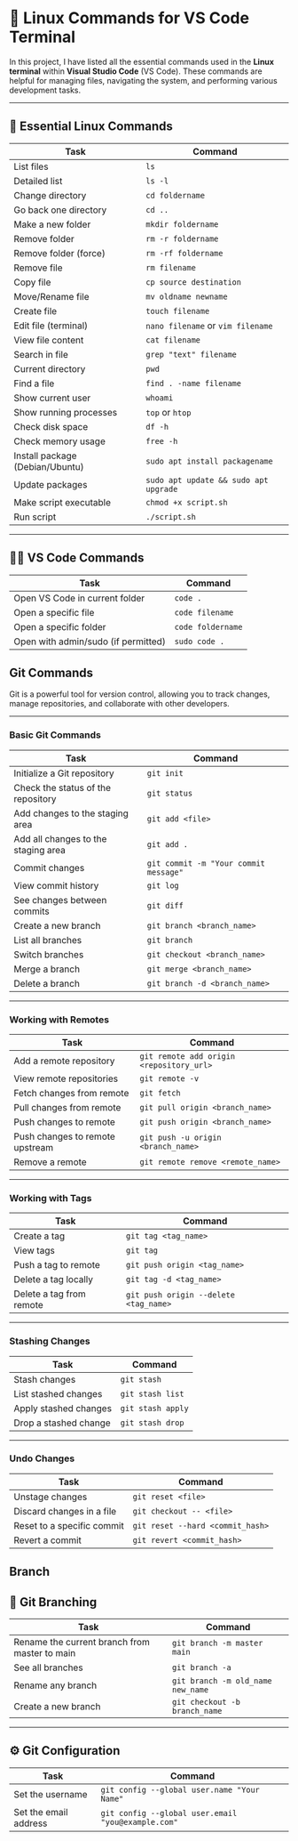 # 📂 Linux Commands for VS Code Terminal

In this project, I have listed all the essential commands used in the **Linux terminal** within **Visual Studio Code** (VS Code). These commands are helpful for managing files, navigating the system, and performing various development tasks.

---

## 🐧 Essential Linux Commands

| **Task**                              | **Command**                                   |
|---------------------------------------|-----------------------------------------------|
| List files                            | `ls`                                          |
| Detailed list                         | `ls -l`                                       |
| Change directory                      | `cd foldername`                               |
| Go back one directory                 | `cd ..`                                       |
| Make a new folder                     | `mkdir foldername`                            |
| Remove folder                         | `rm -r foldername`                            |
| Remove folder (force)                 | `rm -rf foldername`                           |
| Remove file                           | `rm filename`                                 |
| Copy file                             | `cp source destination`                       |
| Move/Rename file                      | `mv oldname newname`                          |
| Create file                           | `touch filename`                              |
| Edit file (terminal)                  | `nano filename` or `vim filename`             |
| View file content                     | `cat filename`                                |
| Search in file                        | `grep "text" filename`                        |
| Current directory                     | `pwd`                                         |
| Find a file                           | `find . -name filename`                       |
| Show current user                     | `whoami`                                      |
| Show running processes                | `top` or `htop`                               |
| Check disk space                      | `df -h`                                       |
| Check memory usage                    | `free -h`                                     |
| Install package (Debian/Ubuntu)       | `sudo apt install packagename`                |
| Update packages                       | `sudo apt update && sudo apt upgrade`         |
| Make script executable                | `chmod +x script.sh`                          |
| Run script                            | `./script.sh`                                 |

---

## 🧑‍💻 VS Code Commands

| **Task**                              | **Command**                                   |
|---------------------------------------|-----------------------------------------------|
| Open VS Code in current folder        | `code .`                                      |
| Open a specific file                  | `code filename`                               |
| Open a specific folder                | `code foldername`                             |
| Open with admin/sudo (if permitted)   | `sudo code .`                                 |

##  Git Commands

Git is a powerful tool for version control, allowing you to track changes, manage repositories, and collaborate with other developers.

---

### **Basic Git Commands**

| **Task**                          | **Command**                                 |
|-----------------------------------|---------------------------------------------|
| Initialize a Git repository       | `git init`                                  |
| Check the status of the repository| `git status`                                |
| Add changes to the staging area   | `git add <file>`                            |
| Add all changes to the staging area| `git add .`                                 |
| Commit changes                    | `git commit -m "Your commit message"`       |
| View commit history               | `git log`                                   |
| See changes between commits       | `git diff`                                  |
| Create a new branch               | `git branch <branch_name>`                  |
| List all branches                 | `git branch`                                |
| Switch branches                   | `git checkout <branch_name>`                |
| Merge a branch                    | `git merge <branch_name>`                   |
| Delete a branch                   | `git branch -d <branch_name>`               |

---

### **Working with Remotes**

| **Task**                          | **Command**                                 |
|-----------------------------------|---------------------------------------------|
| Add a remote repository           | `git remote add origin <repository_url>`    |
| View remote repositories          | `git remote -v`                             |
| Fetch changes from remote         | `git fetch`                                 |
| Pull changes from remote          | `git pull origin <branch_name>`             |
| Push changes to remote            | `git push origin <branch_name>`             |
| Push changes to remote upstream   | `git push -u origin <branch_name>`          |
| Remove a remote                   | `git remote remove <remote_name>`           |

---

### **Working with Tags**

| **Task**                          | **Command**                                 |
|-----------------------------------|---------------------------------------------|
| Create a tag                      | `git tag <tag_name>`                        |
| View tags                         | `git tag`                                   |
| Push a tag to remote              | `git push origin <tag_name>`                |
| Delete a tag locally              | `git tag -d <tag_name>`                     |
| Delete a tag from remote          | `git push origin --delete <tag_name>`       |

---

### **Stashing Changes**

| **Task**                          | **Command**                                 |
|-----------------------------------|---------------------------------------------|
| Stash changes                     | `git stash`                                 |
| List stashed changes              | `git stash list`                            |
| Apply stashed changes             | `git stash apply`                           |
| Drop a stashed change             | `git stash drop`                            |

---

### **Undo Changes**

| **Task**                          | **Command**                                 |
|-----------------------------------|---------------------------------------------|
| Unstage changes                   | `git reset <file>`                          |
| Discard changes in a file         | `git checkout -- <file>`                    |
| Reset to a specific commit        | `git reset --hard <commit_hash>`            |
| Revert a commit                   | `git revert <commit_hash>`                  |

##  Branch 
## 🌱 Git Branching

| **Task**                                       | **Command**                                 |
|-----------------------------------------------|---------------------------------------------|
| Rename the current branch from master to main | `git branch -m master main`                 |
| See all branches                              | `git branch -a`                             |
| Rename any branch                             | `git branch -m old_name new_name`           |
| Create a new branch                           | `git checkout -b branch_name`               |

---

## ⚙️ Git Configuration

| **Task**                                       | **Command**                                 |
|-----------------------------------------------|---------------------------------------------|
| Set the username                              | `git config --global user.name "Your Name"`  |
| Set the email address                         | `git config --global user.email "you@example.com"` |
